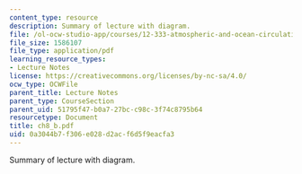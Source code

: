 ```yaml
---
content_type: resource
description: Summary of lecture with diagram.
file: /ol-ocw-studio-app/courses/12-333-atmospheric-and-ocean-circulations-spring-2004/0a3044b7f306e028d2acf6d5f9eacfa3_ch8_b.pdf
file_size: 1586107
file_type: application/pdf
learning_resource_types:
- Lecture Notes
license: https://creativecommons.org/licenses/by-nc-sa/4.0/
ocw_type: OCWFile
parent_title: Lecture Notes
parent_type: CourseSection
parent_uid: 51795f47-b0a7-27bc-c98c-3f74c8795b64
resourcetype: Document
title: ch8_b.pdf
uid: 0a3044b7-f306-e028-d2ac-f6d5f9eacfa3
---
```

Summary of lecture with diagram.